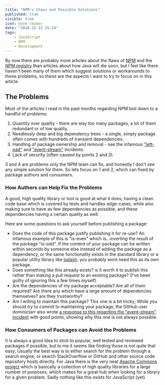 ```yaml
---
title: "NPM's Chaos and Possible Solutions"
published: true
visible: true
icon: book-reader
date: "2018-12-12 15:14"
tags:
    - JavaScript
    - NPM
    - Development
---
```


By now there are probably more articles about the flaws of [NPM](https://github.com/npm/cli) and the [NPM registry](https://www.npmjs.com/) than articles about how Java will die soon, but I feel like there haven't been many of them which suggest solutions or workarounds to these problems, so these are the aspects I want to try to focus on in this article.

## The Problems

Most of the articles I read in the past months regarding NPM boil down to a handful of problems:

1.  Quantity over quality - there are way too many packages, a lot of them redundant or of low quality.
2.  Needlessly deep and big dependency trees - a single, simply package often comes with hundreds of transient dependencies.
3.  Handling of package ownership and removal - see the infamous ["left-pad"](https://github.com/stevemao/left-pad/issues/4) and ["event-stream"](https://github.com/dominictarr/event-stream/issues/116) incidents.
4.  Lack of security (often caused by points 2 and 3).

3 and 4 are problems only the NPM team can fix, and honestly I don't see any simple solution for them. So lets focus on 1 and 2, which can fixed by package authors and consumers.

### How Authors can Help Fix the Problems

A good, high quality library or tool is good at what it does, having a clean code base which is covered by tests and handles edge-cases, while also making sure to have as few dependencies as possible, and these dependencies having a certain quality as well.

Here are some questions to ask yourself before publishing a package:

-   Does the code of this package justify publishing it for re-use? An infamous example of this is "is-even" which is...inverting the result of the package "is-odd". If the content of your package can be written within seconds by someone else instead of adding the package as a dependency, or the same functionality exists in the standard library or a popular utility library like [lodash](https://lodash.com/), you probably wont need this as its own package.
-   Does something like this already exists? is it worth it to publish this rather than making a pull request to an existing package? (I've been guilty of ignoring this a few times myself)
-   Are the dependencies of my package acceptable? Are all of them required? Are there any which have a large amount of dependencies themselves? are they trustworthy?
-   Am I willing to maintain this package? This one is a bit tricky; While you should _try_ to commit to maintaining your package, the GitHub user dominictarr also wrote [a response to this regarding the "event-stream" incident](https://gist.github.com/dominictarr/9fd9c1024c94592bc7268d36b8d83b3a) with good points, showing why this one is not always possible.

### How Consumers of Packages can Avoid the Problems

It is always a good idea to stick to popular, well tested and reviewed packages if possible, but to me it seems like finding those is not quite that easy; Usually the best way is to either search for the problem through a search engine, or search StackOverflow or GitHub and other source code repository hosts directly. For Java there is the very neat [Apache Commons project](https://commons.apache.org/) which is basically a collection of high quality libraries for a large number of purposes, which makes for a great hub when looking for a library for a given problem. Sadly nothing like this exists for JavaScript (yet).
